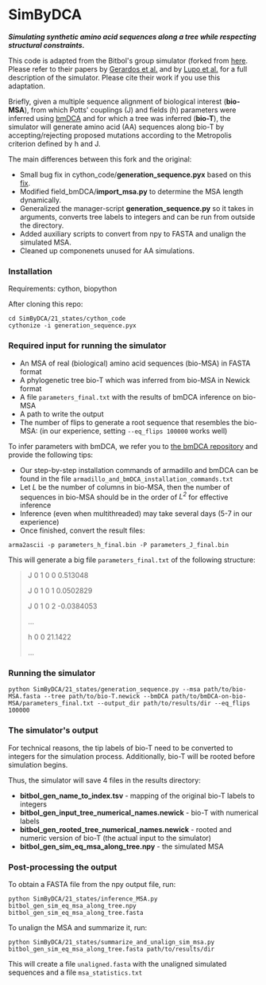 # SimByDCA

**_Simulating synthetic amino acid sequences along a tree while respecting structural constraints._**

This code is adapted from the Bitbol's group simulator (forked from [here](https://github.com/Bitbol-Lab/Phylogeny-Partners/tree/v2.0). Please refer to their papers by [Gerardos et al.](https://journals.plos.org/ploscompbiol/article?id=10.1371/journal.pcbi.1010147) and by [Lupo et al.](https://www.nature.com/articles/s41467-022-34032-y) for a full description of the simulator. Please cite their work if you use this adaptation.

Briefly, given a multiple sequence alignment of biological interest (**bio-MSA**), from which Potts' couplings (J) and fields (h) parameters were inferred using [bmDCA](https://github.com/ranganathanlab/bmDCA.git) and for which a tree was inferred (**bio-T**), the simulator will generate amino acid (AA) sequences along bio-T by accepting/rejecting proposed mutations according to the Metropolis criterion defined by h and J.

The main differences between this fork and the original:
* Small bug fix in cython_code/**generation_sequence.pyx** based on this [fix](https://github.com/Bitbol-Lab/Phylogeny-ESM2/blob/4d75497116427948de2bb1d7722483e3b95f3781/MSAGenerator/MSAGenerator.py#L52-L55).
* Modified field_bmDCA/**import_msa.py** to determine the MSA length dynamically.
* Generalized the manager-script **generation_sequence.py** so it takes in arguments, converts tree labels to integers and can be run from outside the directory.
* Added auxiliary scripts to convert from npy to FASTA and unalign the simulated MSA.
* Cleaned up componenets unused for AA simulations.

### Installation
Requirements: cython, biopython

After cloning this repo: 
```
cd SimByDCA/21_states/cython_code
cythonize -i generation_sequence.pyx
```

### Required input for running the simulator
* An MSA of real (biological) amino acid sequences (bio-MSA) in FASTA format
* A phylogenetic tree bio-T which was inferred from bio-MSA in Newick format
* A file `parameters_final.txt` with the results of bmDCA inference on bio-MSA
* A path to write the output
* The number of flips to generate a root sequence that resembles the bio-MSA: (in our experience, setting `--eq_flips 100000` works well)

To infer parameters with bmDCA, we refer you to [the bmDCA repository](https://github.com/ranganathanlab/bmDCA.git) and provide the following tips:
* Our step-by-step installation commands of armadillo and bmDCA can be found in the file `armadillo_and_bmDCA_installation_commands.txt`
* Let _L_ be the number of columns in bio-MSA, then the number of sequences in bio-MSA should be in the order of _L<sup>2</sup>_ for effective inference
* Inference (even when multithreaded) may take several days (5-7 in our experience)
* Once finished, convert the result files:
```
arma2ascii -p parameters_h_final.bin -P parameters_J_final.bin
```
This will generate a big file `parameters_final.txt` of the following structure:

> J 0 1 0 0 0.513048
> 
> J 0 1 0 1 0.0502829
> 
> J 0 1 0 2 -0.0384053
> 
> ...
> 
> h 0 0 21.1422
> 
> ...

### Running the simulator
```
python SimByDCA/21_states/generation_sequence.py --msa path/to/bio-MSA.fasta --tree path/to/bio-T.newick --bmDCA path/to/bmDCA-on-bio-MSA/parameters_final.txt --output_dir path/to/results/dir --eq_flips 100000
```

### The simulator's output
For technical reasons, the tip labels of bio-T need to be converted to integers for the simulation process. Additionally, bio-T will be rooted before simulation begins.

Thus, the simulator will save 4 files in the results directory:
* **bitbol_gen_name_to_index.tsv** - mapping of the original bio-T labels to integers
* **bitbol_gen_input_tree_numerical_names.newick** - bio-T with numerical labels
* **bitbol_gen_rooted_tree_numerical_names.newick** - rooted and numeric version of bio-T (the actual input to the simulator)
* **bitbol_gen_sim_eq_msa_along_tree.npy** - the simulated MSA

### Post-processing the output
To obtain a FASTA file from the npy output file, run:
```
python SimByDCA/21_states/inference_MSA.py bitbol_gen_sim_eq_msa_along_tree.npy bitbol_gen_sim_eq_msa_along_tree.fasta
```

To unalign the MSA and summarize it, run:
```
python SimByDCA/21_states/summarize_and_unalign_sim_msa.py bitbol_gen_sim_eq_msa_along_tree.fasta path/to/results/dir
```
This will create a file `unaligned.fasta` with the unaligned simulated sequences and a file `msa_statistics.txt`
